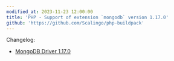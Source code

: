 ```yaml
---
modified_at: 2023-11-23 12:00:00
title: 'PHP - Support of extension `mongodb` version 1.17.0'
github: 'https://github.com/Scalingo/php-buildpack'
---
```


Changelog:

* [MongoDB Driver 1.17.0](https://github.com/mongodb/mongo-php-driver/releases/tag/1.17.0)
